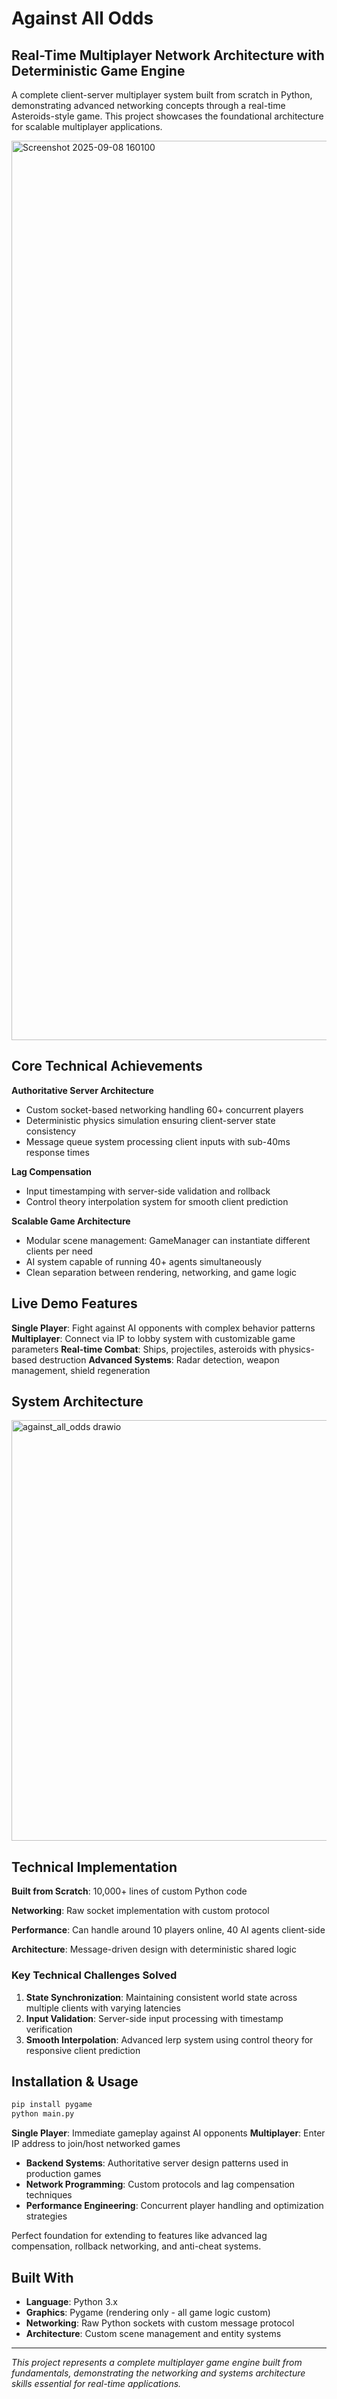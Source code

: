 # Against All Odds
## Real-Time Multiplayer Network Architecture with Deterministic Game Engine

A complete client-server multiplayer system built from scratch in Python, demonstrating advanced networking concepts through a real-time Asteroids-style game. This project showcases the foundational architecture for scalable multiplayer applications.

<img width="2559" height="1439" alt="Screenshot 2025-09-08 160100" src="https://github.com/user-attachments/assets/53ad3fad-37e1-40af-8236-2be1d07f74e2" />


## Core Technical Achievements

**Authoritative Server Architecture**
- Custom socket-based networking handling 60+ concurrent players
- Deterministic physics simulation ensuring client-server state consistency
- Message queue system processing client inputs with sub-40ms response times

**Lag Compensation**
- Input timestamping with server-side validation and rollback
- Control theory interpolation system for smooth client prediction

**Scalable Game Architecture** 
- Modular scene management: GameManager can instantiate different clients per need
- AI system capable of running 40+ agents simultaneously
- Clean separation between rendering, networking, and game logic

## Live Demo Features

**Single Player**: Fight against AI opponents with complex behavior patterns
**Multiplayer**: Connect via IP to lobby system with customizable game parameters
**Real-time Combat**: Ships, projectiles, asteroids with physics-based destruction
**Advanced Systems**: Radar detection, weapon management, shield regeneration

## System Architecture
<img width="1220" height="673" alt="against_all_odds drawio" src="https://github.com/user-attachments/assets/a9c4e8b2-3cd5-40ba-bece-c2b62c4cc178" />


## Technical Implementation

**Built from Scratch**: 10,000+ lines of custom Python code


**Networking**: Raw socket implementation with custom protocol

**Performance**: Can handle around 10 players online, 40 AI agents client-side

**Architecture**: Message-driven design with deterministic shared logic

### Key Technical Challenges Solved

1. **State Synchronization**: Maintaining consistent world state across multiple clients with varying latencies
2. **Input Validation**: Server-side input processing with timestamp verification
3. **Smooth Interpolation**: Advanced lerp system using control theory for responsive client prediction

## Installation & Usage

```bash
pip install pygame
python main.py
```

**Single Player**: Immediate gameplay against AI opponents
**Multiplayer**: Enter IP address to join/host networked games
- **Backend Systems**: Authoritative server design patterns used in production games
- **Network Programming**: Custom protocols and lag compensation techniques
- **Performance Engineering**: Concurrent player handling and optimization strategies  

Perfect foundation for extending to features like advanced lag compensation, rollback networking, and anti-cheat systems.

## Built With

- **Language**: Python 3.x
- **Graphics**: Pygame (rendering only - all game logic custom)
- **Networking**: Raw Python sockets with custom message protocol
- **Architecture**: Custom scene management and entity systems

---

*This project represents a complete multiplayer game engine built from fundamentals, demonstrating the networking and systems architecture skills essential for real-time applications.*
